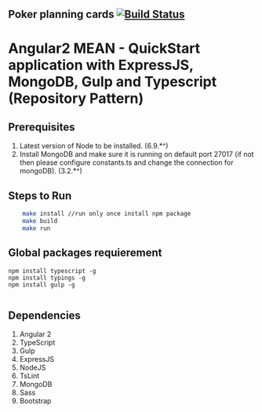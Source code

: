 ## Poker planning cards [![Build Status](https://travis-ci.org/lzientek/pockerPlanning.svg?branch=master)](https://travis-ci.org/lzientek/pockerPlanning)
# Angular2 MEAN - QuickStart application with ExpressJS, MongoDB, Gulp and Typescript (Repository Pattern)

## Prerequisites

1. Latest version of Node to be installed. (6.9.*^)
2. Install MongoDB and make sure it is running on default port 27017 (if not then please configure constants.ts and change the connection for mongoDB). (3.2.*^)

## Steps to Run
```sh
    make install //run only once install npm package
    make build
    make run
```

## Global packages requierement
```
npm install typescript -g
npm install typings -g
npm install gulp -g


```
## Dependencies

1. Angular 2
2. TypeScript
3. Gulp
4. ExpressJS
5. NodeJS
6. TsLint
7. MongoDB
8. Sass
9. Bootstrap
